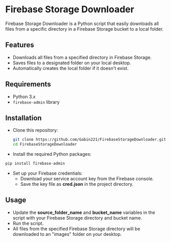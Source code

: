 # Firebase Storage Downloader

Firebase Storage Downloader is a Python script that easily downloads all files from a specific directory in a Firebase Storage bucket to a local folder.

## Features

+ Downloads all files from a specified directory in Firebase Storage.
+ Saves files to a designated folder on your local desktop.
+ Automatically creates the local folder if it doesn't exist.

## Requirements

+ Python 3.x
+ ```firebase-admin``` library

## Installation

+ Clone this repository:
  ```bash
  git clone https://github.com/Gabin221/FirebaseStorageDownloader.git
  cd FirebaseStorageDownloader
  ```
+ Install the required Python packages:
```bash
pip install firebase-admin
```
+ Set up your Firebase credentials:
   + Download your service account key from the Firebase console.
   + Save the key file as **cred.json** in the project directory.

## Usage

+ Update the **source_folder_name** and **bucket_name** variables in the script with your Firebase Storage directory and bucket name.
+ Run the script.
+ All files from the specified Firebase Storage directory will be downloaded to an "images" folder on your desktop.
